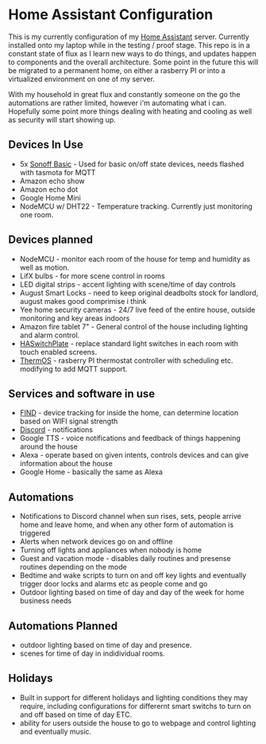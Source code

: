 # Home Assistant Configuration
This is my currently configuration of my [Home Assistant](https://home-assistant.io') server.  Currently installed onto my laptop while in the testing / proof stage.  This repo is in a constant state of flux as I learn new ways to do things, and updates happen to components and the overall architecture.  Some point in the future this will be migrated to a permanent home, on either a rasberry PI or into a virtualized environment on one of my server.

With my household in great flux and constantly someone on the go the automations are rather limited, however i'm automating what i can.  Hopefully some point more things dealing with heating and cooling as well as security will start showing up.

## Devices In Use
* 5x [Sonoff Basic](http://sonoff.itead.cc/en/products/sonoff/sonoff-basic) - Used for basic on/off state devices, needs flashed with tasmota for MQTT
* Amazon echo show
* Amazon echo dot
* Google Home Mini
* NodeMCU w/ DHT22 - Temperature tracking.  Currently just monitoring one room.

## Devices planned
* NodeMCU - monitor each room of the house for temp and humidity as well as motion.
* LifX bulbs - for more scene control in rooms
* LED digital strips - accent lighting with scene/time of day controls
* August Smart Locks - need to keep original deadbolts stock for landlord, august makes good comprimise i think
* Yee home security cameras - 24/7 live feed of the entire house, outside monitoring and key areas indoors
* Amazon fire tablet 7" - General control of the house including lighting and alarm control.
* [HASwitchPlate](https://github.com/aderusha/HASwitchPlate) - replace standard light switches in each room with touch enabled screens.
* [ThermOS](https://mholgatem.github.io/ThermOS/) - rasberry PI thermostat controller with scheduling etc.  modifying to add MQTT support.

## Services and software in use
* [FIND](https://www.internalpositioning.com/) - device tracking for inside the home, can determine location based on WIFI signal strength
* [Discord](https://discordapp.com/) - notifications
* Google TTS - voice notifications and feedback of things happening around the house
* Alexa - operate based on given intents, controls devices and can give information about the house
* Google Home - basically the same as Alexa

## Automations
* Notifications to Discord channel when sun rises, sets, people arrive home and leave home, and when any other form of automation is triggered
* Alerts when network devices go on and offline
* Turning off lights and appliances when nobody is home
* Guest and vacation mode - disables daily routines and presense routines depending on the mode
* Bedtime and wake scripts to turn on and off key lights and eventually trigger door locks and alarms etc as people come and go
* Outdoor lighting based on time of day and day of the week for home business needs

## Automations Planned
* outdoor lighting based on time of day and presence.
* scenes for time of day in indidividual rooms.

## Holidays
* Built in support for different holidays and lighting conditions they may require, including configurations for differernt smart switchs to turn on and off based on time of day ETC.
* ability for users outside the house to go to webpage and control lighting and eventually music.